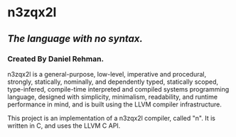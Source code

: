 # n3zqx2l
## _The language with no syntax._
### Created By Daniel Rehman.

n3zqx2l is a general-purpose, low-level, imperative and procedural, strongly, statically, nominally, and dependently typed, statically scoped, type-infered, compile-time interpreted and compiled systems programming language, designed with simplicity, minimalism, readability, and runtime performance in mind, and is built using the LLVM compiler infrastructure.

This project is an implementation of a n3zqx2l compiler, called "n". It is written in C, and uses the LLVM C API.
